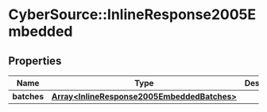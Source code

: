 # CyberSource::InlineResponse2005Embedded

## Properties
Name | Type | Description | Notes
------------ | ------------- | ------------- | -------------
**batches** | [**Array&lt;InlineResponse2005EmbeddedBatches&gt;**](InlineResponse2005EmbeddedBatches.md) |  | [optional] 


